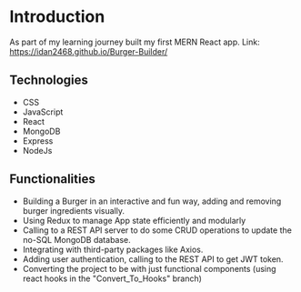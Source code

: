 # Introduction
As part of my learning journey built my first MERN React app.
Link:  https://idan2468.github.io/Burger-Builder/

## Technologies
- CSS
- JavaScript
- React
- MongoDB
- Express
- NodeJs

## Functionalities
- Building a Burger in an interactive and fun way, adding and removing burger ingredients visually.
- Using Redux to manage App state efficiently and modularly
- Calling to a REST API server to do some CRUD operations to update the no-SQL MongoDB database.
- Integrating with third-party packages like Axios.
- Adding user authentication, calling to the REST API to get JWT token.
- Converting the project to be with just functional components (using  react hooks in the "Convert_To_Hooks" branch)
